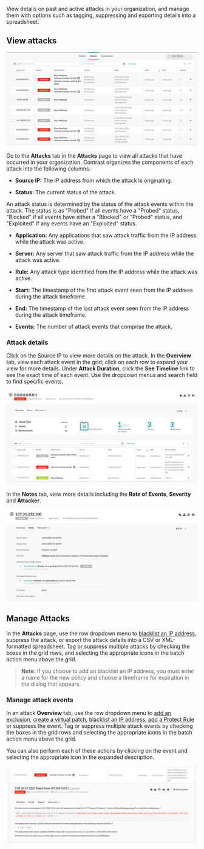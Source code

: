
<!--
title: "Manage Attacks"
description: "view and manage attacks in UI"
tags: "user attacks manage ui"
-->

View details on past and active attacks in your organization, and manage them with options such as tagging, suppressing and exporting details into a spreadsheet. 

## View attacks

<a href="assets/images/Attacks-page.png" rel="lightbox" title="View attacks"><img class="thumbnail" src="assets/images/Attacks-page.png"/></a>

Go to the **Attacks** tab in the **Attacks** page to view all attacks that have occurred in your organization. Contrast organizes the components of each attack into the following columns. 

* **Source IP:** The IP address from which the attack is originating. 

* **Status:** The current status of the attack. 

 An attack status is determined by the status of the attack events within the attack. The status is as "Probed" if all events have a "Probed" status, "Blocked" if all events have either a "Blocked" or "Probed" status, and "Exploited" if any events have an "Exploited" status.

* **Application:** Any applications that saw attack traffic from the IP address while the attack was active.

* **Server:** Any server that saw attack traffic from the IP address while the attack was active.

* **Rule:** Any attack type identified from the IP address while the attack was active.

* **Start:** The timestamp of the first attack event seen from the IP address during the attack timeframe.

* **End:** The timestamp of the last attack event seen from the IP address during the attack timeframe.

* **Events:** The number of attack events that comprise the attack.

### Attack details 
 
Click on the Source IP to view more details on the attack. In the **Overview** tab, view each attack event in the grid; click on each row to expand your view for more details. Under **Attack Duration**, click the **See Timeline** link to see the exact time of each event. Use the dropdown menus and search field to find specific events. 

<a href="assets/images/Attack-overview.png" rel="lightbox" title="View the Attack Overview"><img class="thumbnail" src="assets/images/Attack-overview.png"/></a>

In the **Notes** tab, view more details including the **Rate of Events**, **Severity** and **Attacker**. 

<a href="assets/images/Attack-notes.png" rel="lightbox" title="Attack Notes"><img class="thumbnail" src="assets/images/Attack-notes.png"/></a>

## Manage Attacks 

In the **Attacks** page, use the row dropdown menu to [blacklist an IP address](admin-policymgmt.html#ip), suppress the attack, or export the attack details into a CSV or XML-formatted spreadsheet. Tag or suppress multiple attacks by checking the boxes in the grid rows, and selecting the appropriate icons in the batch action menu above the grid. 

> **Note:** If you choose to add an blacklist an IP address, you must enter a name for the new policy and choose a timeframe for expiration in the dialog that appears.  

### Manage attack events

In an attack **Overview** tab, use the row dropdown menu to [add an exclusion](admin-policymgmt.html#exclude), [create a virtual patch](admin-policymgmt.html#patch), [blacklist an IP address](admin-policymgmt.html#ip), [add a Protect Rule](admin-policymgmt.html#protect) or suppress the event. Tag or suppress multiple attack events by checking the boxes in the grid rows and selecting the appropriate icons in the batch action menu above the grid. 

You can also perform each of these actions by clicking on the event and selecting the appropriate icon in the expanded description. 

<a href="assets/images/Attack-event-details.png" rel="lightbox" title="View attack event details"><img class="thumbnail" src="assets/images/Attack-event-details.png"/></a>


